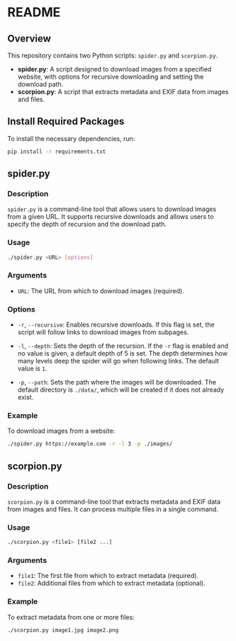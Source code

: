# README

## Overview

This repository contains two Python scripts: `spider.py` and `scorpion.py`.

- **spider.py**: A script designed to download images from a specified website, with options for recursive downloading and setting the download path.
- **scorpion.py**: A script that extracts metadata and EXIF data from images and files.

## Install Required Packages

To install the necessary dependencies, run:

```bash
pip install -r requirements.txt
```

## spider.py

### Description

`spider.py` is a command-line tool that allows users to download images from a given URL. It supports recursive downloads and allows users to specify the depth of recursion and the download path.

### Usage

```bash
./spider.py <URL> [options]
```

### Arguments

- `URL`: The URL from which to download images (required).
  
### Options

- `-r`, `--recursive`: Enables recursive downloads. If this flag is set, the script will follow links to download images from subpages.
  
- `-l`, `--depth`: Sets the depth of the recursion. If the `-r` flag is enabled and no value is given, a default depth of 5 is set. The depth determines how many levels deep the spider will go when following links. The default value is `1`.

- `-p`, `--path`: Sets the path where the images will be downloaded. The default directory is `./data/`, which will be created if it does not already exist.

### Example

To download images from a website:

```bash
./spider.py https://example.com -r -l 3 -p ./images/
```

## scorpion.py

### Description

`scorpion.py` is a command-line tool that extracts metadata and EXIF data from images and files. It can process multiple files in a single command.

### Usage

```bash
./scorpion.py <file1> [file2 ...]
```

### Arguments

- `file1`: The first file from which to extract metadata (required).
- `file2`: Additional files from which to extract metadata (optional).

### Example

To extract metadata from one or more files:

```bash
./scorpion.py image1.jpg image2.png
```
